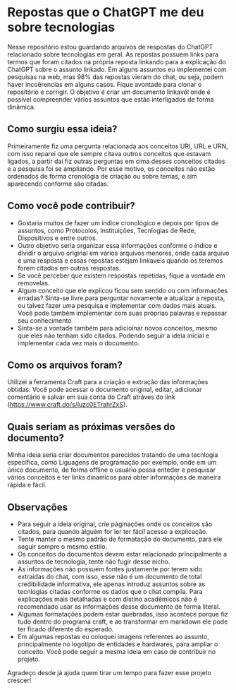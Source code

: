 # Repostas que o ChatGPT me deu sobre tecnologias

Nesse repositório estou guardando arquivos de respostas do ChatGPT relacionado sobre tecnologias em geral. As repostas possuem links para termos que foram citados na própria reposta linkando para a explicação do ChatGPT sobre o assunto linkado. Em alguns assuntos eu implementei com pesquisas na web, mas 98% das repostas vieram do chat, ou seja, podem haver incoêrencias em alguns casos. Fique avontade para clonar o repositório e corrigir. O objetivo é criar um documento linkavél onde é possível compreender vários assuntos que estão interligados de forma dinâmica.

## Como surgiu essa ideia?

Primeiramente fiz uma pergunta relacionada aos conceitos URI, URL e URN, com isso reparei que ele sempre citava outros conceitos que estavam ligados, a partir dai fiz outras perguntas em cima desses conceitos citados e a pesquisa foi se ampliando. Por esse motivo, os conceitos não estão ordenados de forma cronológia de criação ou sobre temas, e sim aparecendo conforme são citadas. 

## Como você pode contribuir?
- Gostaria muitos de fazer um índice cronológico e depois por tipos de assuntos, como Protocolos, Instituições, Tecnlogias de Rede, Dispositivos e entre outros.
- Outro objetivo seria organizar essa informações conforme o índice e dividir o arquivo original em vários arquivos menores, onde cada arquivo é uma resposta e essas repostas estejam linkaveis quando os teremos forem citados em outras respostas.
- Se você perceber que existem respostas repetidas, fique a vontade em removelas.
- Algum conceito que ele explicou ficou sem sentido ou com informações erradas? Sinta-se livre para perguntar novamente e atualizar a reposta, ou talvez fazer uma pesquisa e implementar com dados mais atuais. Você pode também implementar com suas próprias palavras e repassar seu conhecimento
- Sinta-se a vontade também para adicioinar novos conceitos, mesmo que eles não tenham sido citados. Podendo seguir a ideia inicial e implementar cada vez mais o documento.

## Como os arquivos foram?
Utilizei a ferramenta Craft para a criação e extração das informações obtidas. Você pode acessar o documento original, editar, adicionar comentário e salvar em sua conta do Craft atráves do link (https://www.craft.do/s/luzc0ETrahrZxS).

## Quais seriam as próximas versões do documento?
Minha ideia seria criar documentos parecidos tratando de uma tecnlogia específica, como Liguagens de programação por exemplo, onde em um único documento, de forma offline o usuário possa enteder e pesquisar vários conceitos e ter links dinamicos para obter informações de maneira rápida e fácil.

## Observações

- Para seguir a ideia original, crie páginações onde os conceitos são citados, para quando alguém for ler ter fácil acesso a explicação.
- Tente manter o mesmo padrão de formatação do documento, para ele seguir sempre o mesmo estilo.
- Os conceitos do documentos devem estar relacionado principalmente a assuntos de tecnologia, tente não fugir desse nicho.
- As informações não possuem fontes justamente por terem sido extraidas do chat, com isso, esse não é um documento de total credibilidade informativa, ele apenas introduz assuntos sobre as tecnlogias citadas conforme os dados que o chat compila. Para explicações mais detalhadas e com distino acadêmicos não é recomendado usar as informações desse documento de forma literal.
- Algumas formatações podem estar quebradas, isso acontece porque fiz tudo dentro do programa craft, e ao transformar em markdown ele pode ter ficado diferente do esperado.
- Em algumas repostas eu coloquei imagens referentes ao assunto, principalmente no logotipo de entidades e hardwares, para ampliar o conceito. Você pode seguir a mesma ideia em caso de contribuir no projeto.

Agradeço desde já ajuda quem tirar um tempo para fazer esse projeto crescer!

